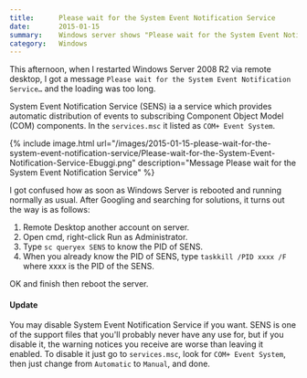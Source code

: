 ```yaml
---
title:      Please wait for the System Event Notification Service
date:       2015-01-15
summary:    Windows server shows "Please wait for the System Event Notification Service"
category:   Windows
---
```


This afternoon, when I restarted Windows Server 2008 R2 via remote desktop, I got a message `Please wait for the System Event Notification Service…` and the loading was too long.

System Event Notification Service (SENS) ia a service which provides automatic distribution of events to subscribing Component Object Model (COM) components. In the `services.msc` it listed as `COM+ Event System`.

{% include image.html url="/images/2015-01-15-please-wait-for-the-system-event-notification-service/Please-wait-for-the-System-Event-Notification-Service-Ebuggi.png" description="Message Please wait for the System Event Notification Service" %}

I got confused how as soon as Windows Server is rebooted and running normally as usual. After Googling and searching for solutions, it turns out the way is as follows:

1. Remote Desktop another account on server.
2. Open cmd, right-click Run as Administrator.
3. Type `sc queryex SENS` to know the PID of SENS.
4. When you already know the PID of SENS, type `taskkill /PID xxxx /F` where xxxx is the PID of the SENS.

OK and finish then reboot the server.

#### Update

You may disable System Event Notification Service if you want. SENS is one of the support files that you'll probably never have any use for, but if you disable it, the warning notices you receive are worse than leaving it enabled. To disable it just go to `services.msc`, look for `COM+ Event System`, then just change from `Automatic` to `Manual`, and done.
